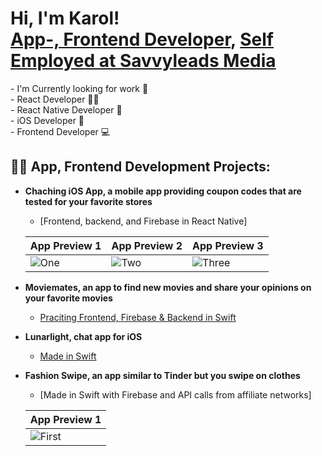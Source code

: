 <h1>Hi, I'm Karol! <br/><a href="https://github.com/karol-oman">App-, Frontend Developer</a>, <a href="https://www.linkedin.com/in/karol-%C3%B6-a6289813a/">Self Employed at Savvyleads Media</a></h1>
- I'm Currently looking for work 💼
<br>- React Developer 👨‍💻
<br>- React Native Developer 📱
<br>- iOS Developer 📱
<br>- Frontend Developer 💻

<h2>👨‍💻 App, Frontend Development Projects:</h2>


- <b>Chaching iOS App, a mobile app providing coupon codes that are tested for your favorite stores</b>
  - [Frontend, backend, and Firebase in React Native]
    
  | App Preview 1                       | App Preview 2                       | App Preview 3                       |
  | ----------------------------------- | ----------------------------------- | ----------------------------------- |
  | ![One](https://is1-ssl.mzstatic.com/image/thumb/PurpleSource116/v4/a6/97/55/a697552a-e225-baae-6c0f-24fc5b8a31c9/2b332813-ce7c-4574-a6a8-b9886594ec31_bild3.png/400x800bb.png) | ![Two](https://is5-ssl.mzstatic.com/image/thumb/PurpleSource116/v4/08/98/1e/08981e1b-4f4a-35ef-9690-b182b270683a/e4fd6abf-0c5a-46e3-a4c7-d1044cfe68d6_Bild1.png/400x800bb.png) | ![Three](https://is1-ssl.mzstatic.com/image/thumb/PurpleSource116/v4/4b/10/49/4b10490e-9949-e298-1c8b-2c1bd0dc7d90/125bac03-8585-4462-8e96-00bc9ce6c429_bild2.png/400x800bb.png)

- <b>Moviemates, an app to find new movies and share your opinions on your favorite movies</b>
  - [Praciting Frontend, Firebase & Backend in Swift](https://github.com/GustavSoderberg/moviemates)  
- <b>Lunarlight, chat app for iOS</b>
  - [Made in Swift](https://github.com/n1ghtb0rn/LunarLight)
- <b>Fashion Swipe, an app similar to Tinder but you swipe on clothes</b>
  - [Made in Swift with Firebase and API calls from affiliate networks]
    
  | App Preview 1                       |
  | ----------------------------------- |
  | ![First](https://media.discordapp.net/attachments/943521890042011678/950382559802585139/unknown.png?width=315&height=676) |
    
